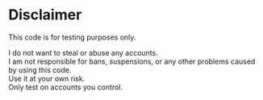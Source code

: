 # Disclaimer

This code is for testing purposes only.

I do not want to steal or abuse any accounts.  
I am not responsible for bans, suspensions, or any other problems caused by using this code.  
Use it at your own risk.  
Only test on accounts you control.